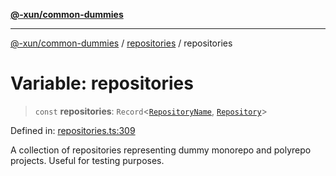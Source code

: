 [**@-xun/common-dummies**](../../README.md)

***

[@-xun/common-dummies](../../README.md) / [repositories](../README.md) / repositories

# Variable: repositories

> `const` **repositories**: `Record`\<[`RepositoryName`](../type-aliases/RepositoryName.md), [`Repository`](../type-aliases/Repository.md)\>

Defined in: [repositories.ts:309](https://github.com/Xunnamius/test-utils/blob/7e12a1b163b21c43113c8108e46e449220763ab5/packages/common-dummies/src/repositories.ts#L309)

A collection of repositories representing dummy monorepo and polyrepo
projects. Useful for testing purposes.
